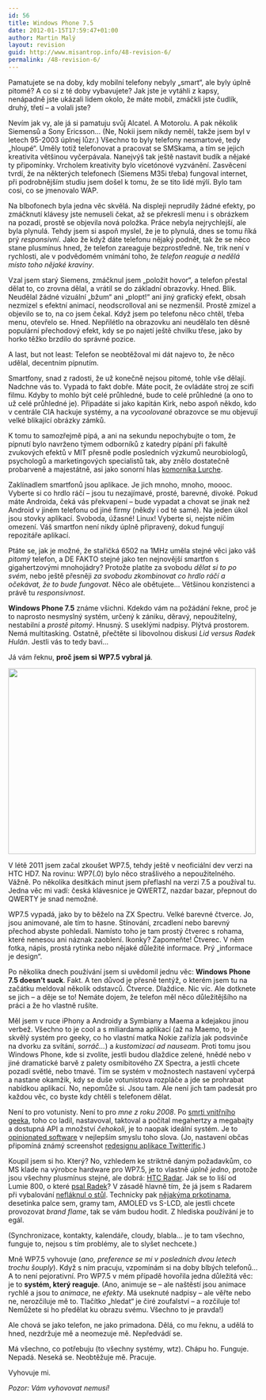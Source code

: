 ```yaml
---
id: 56
title: Windows Phone 7.5
date: 2012-01-15T17:59:47+01:00
author: Martin Malý
layout: revision
guid: http://www.misantrop.info/48-revision-6/
permalink: /48-revision-6/
---
```

Pamatujete se na doby, kdy mobilní telefony nebyly &#8222;smart&#8220;, ale byly úplně pitomé? A co si z té doby vybavujete? Jak jste je vytáhli z kapsy, nenápadně jste ukázali lidem okolo, že máte mobil, zmáčkli jste čudlík, druhý, třetí &#8211; a volali jste?

<!--more-->

Nevím jak vy, ale já si pamatuju svůj Alcatel. A Motorolu. A pak několik Siemensů a Sony Ericsson&#8230; (Ne, Nokii jsem nikdy neměl, takže jsem byl v letech 95-2003 úplnej lůzr.) Všechno to byly telefony nesmartové, tedy &#8222;hloupé&#8220;. Uměly totiž telefonovat a pracovat se SMSkama, a tím se jejich kreativita většinou vyčerpávala. Nanejvýš tak ještě nastavit budík a nějaké ty připomínky. Vrcholem kreativity bylo vícetónové vyzvánění. Zasvěcení tvrdí, že na některých telefonech (Siemens M35i třeba) fungoval internet, při podrobnějším studiu jsem došel k tomu, že se tito lidé mýlí. Bylo tam cosi, co se jmenovalo WAP.

Na blbofonech byla jedna věc skvělá. Na displeji neprudily žádné efekty, po zmáčknutí klávesy jste nemuseli čekat, až se překreslí menu i s obrázkem na pozadí, prostě se objevila nová položka. Práce nebyla nejrychlejší, ale byla plynulá. Tehdy jsem si aspoň myslel, že je to plynulá, dnes se tomu říká prý _responsivní_. Jako že když dáte telefonu nějaký podnět, tak že se něco stane plusmínus hned, že telefon zareaguje bezprostředně. Ne, trik není v rychlosti, ale v podvědomém vnímání toho, že _telefon reaguje a nedělá místo toho nějaké kraviny_.

Vzal jsem starý Siemens, zmáčknul jsem &#8222;položit hovor&#8220;, a telefon přestal dělat to, co zrovna dělal, a vrátil se do základní obrazovky. Hned. Blik. Neudělal žádné vizuální &#8222;bžum&#8220; ani &#8222;plopt!&#8220; ani jiný grafický efekt, obsah nezmizel s efektní animací, neodscrolloval ani se nezmenšil. Prostě zmizel a objevilo se to, na co jsem čekal. Když jsem po telefonu něco chtěl, třeba menu, otevřelo se. Hned. Nepřilétlo na obrazovku ani neudělalo ten děsně populární přechodový efekt, kdy se po najetí ještě chvilku třese, jako by horko těžko brzdilo do správné pozice.

A last, but not least: Telefon se neobtěžoval mi dát najevo to, že něco udělal, decentním pípnutím.

Smartfony, snad z radosti, že už konečně nejsou pitomé, tohle vše dělají. Nadchne vás to. Vypadá to fakt dobře. Máte pocit, že ovládáte stroj ze scifi filmu. Kdyby to mohlo být celé průhledné, bude to celé průhledné (a ono to už celé průhledné je). Připadáte si jako kapitán Kirk, nebo aspoň někdo, kdo v centrále CIA hackuje systémy, a na _vycoolované_ obrazovce se mu objevují velké blikající obrázky zámků.

K tomu to samozřejmě pípá, a ani na sekundu nepochybujte o tom, že pípnutí bylo navrženo týmem odborníků z katedry pípání při fakultě zvukových efektů v MIT přesně podle posledních výzkumů neurobiologů, psychologů a marketingových specialistů tak, aby znělo dostatečně probarveně a majestátně, asi jako sonorní hlas [komorníka Lurche](http://www.addamsfamily.com/addams/lurch4.jpg).

Zaklínadlem smartfonů jsou aplikace. Je jich mnoho, mnoho, moooc. Vyberte si co hrdlo ráčí &#8211; jsou tu nezajímavé, prosté, barevné, divoké. Pokud máte Androida, čeká vás překvapení &#8211; bude vypadat a chovat se jinak než Android v jiném telefonu od jiné firmy (někdy i od té samé). Na jeden úkol jsou stovky aplikací. Svoboda, úžasné! Linux! Vyberte si, nejste ničím omezení. Váš smartfon není nikdy úplně připravený, dokud fungují repozitáře aplikací.

Ptáte se, jak je možné, že stařičká 6502 na 1MHz uměla stejné věci jako váš _pitomý_ telefon, a DE FAKTO stejné jako ten nejnovější smartfon s gigahertzovými mnohojádry? Protože platíte za svobodu _dělat si to po svém_, nebo ještě přesněji _za svobodu zkombinovat co hrdlo ráčí a očekávat, že to bude fungovat_. Něco ale obětujete&#8230; Většinou konzistenci a právě tu _responsivnost_.

**Windows Phone 7.5** známe všichni. Kdekdo vám na požádání řekne, proč je to naprosto nesmyslný systém, určený k zániku, děravý, nepoužitelný, nestabilní a _prostě pitomý_. Hnusný. S useklými nadpisy. Plýtvá prostorem. Nemá multitasking. Ostatně, přečtěte si libovolnou diskusi _Lid versus Radek Hulán_. Jestli vás to tedy baví&#8230;

Já vám řeknu, **proč jsem si WP7.5 vybral já**.

<a href="http://www.misantrop.info/windows-phone-7-5/6701382721_7605f2b07c/" rel="attachment wp-att-49"><img class="aligncenter size-full wp-image-49" title="Win Phone 7.5" src="http://www.misantrop.info/wp-content/uploads/2012/01/6701382721_7605f2b07c.jpg" alt="" width="500" height="375" srcset="https://www.misantrop.info/wp-content/uploads/2012/01/6701382721_7605f2b07c.jpg 500w, https://www.misantrop.info/wp-content/uploads/2012/01/6701382721_7605f2b07c-200x150.jpg 200w" sizes="(max-width: 500px) 100vw, 500px" /></a>

V létě 2011 jsem začal zkoušet WP7.5, tehdy ještě v neoficiální dev verzi na HTC HD7. Na rovinu: WP7(.0) bylo něco strašlivého a nepoužitelného. Vážně. Po několika desítkách minut jsem přeflashl na verzi 7.5 a používal tu. Jedna věc mi vadí: česká klávesnice je QWERTZ, nazdar bazar, přepnout do QWERTY je snad nemožné.

WP7.5 vypadá, jako by to běželo na ZX Spectru. Velké barevné čtverce. Jo, jsou animované, ale tím to hasne. Stínování, zrcadlení nebo barevný přechod abyste pohledali. Namísto toho je tam prostý čtverec s rohama, které nenesou ani náznak zaoblení. Ikonky? Zapomeňte! Čtverec. V něm fotka, nápis, prostá rytinka nebo nějaké důležité informace. Prý &#8222;informace je design&#8220;.

Po několika dnech používání jsem si uvědomil jednu věc: **Windows Phone 7.5 doesn&#8217;t suck**. Fakt. A ten důvod je přesně tentýž, o kterém jsem tu na začátku meldoval několik odstavců. Čtverce. Dlaždice. Nic víc. Ale dotknete se jich &#8211; a děje se to! Nemáte dojem, že telefon měl něco důležitějšího na práci a že ho vlastně rušíte.

Měl jsem v ruce iPhony a Androidy a Symbiany a Maema a kdejakou jinou verbež. Všechno to je cool a s miliardama aplikací (až na Maemo, to je skvělý systém pro geeky, co ho vlastní matka Nokie zařízla jak podsvinče na dvorku za svítání, _sorráč&#8230;_) a _kustomizací ad nauseam_. Proti tomu jsou Windows Phone, kde si zvolíte, jestli budou dlaždice zelené, hnědé nebo v jiné dramatické barvě z palety osmibitového ZX Spectra, a jestli chcete pozadí světlé, nebo tmavé. Tím se systém v možnostech nastavení vyčerpá a nastane okamžik, kdy se duše votunistova rozpláče a jde se prohrabat nabídkou aplikací. No, nepomůže si. Jsou tam. Ale není jich tam padesát pro každou věc, co byste kdy chtěli s telefonem dělat.

Není to pro votunisty. Není to pro _mne z roku 2008_. Po [smrti vnitřního geeka](http://strucny.misantrop.info/umrel-mi-geek-cest-jeho-pamatce), toho co ladil, nastavoval, taktoval a počítal megahertzy a megabajty a dostupná API a množství _čehokoli_, je to naopak ideální systém. Je to [opinionated software](http://www.google.com/search?hl=en&num=100&q=%22opinionated+software%22) v nejlepším smyslu toho slova. (Jo, nastavení občas připomíná známý screenshot [redesignu aplikace Twitterific](http://dlanham.com/ui/twitterrific/settings.jpg).)

Koupil jsem si ho. Který? No, vzhledem ke striktně daným požadavkům, co MS klade na výrobce hardware pro WP7.5, je to vlastně _úplně jedno_, protože jsou všechny plusmínus stejné, ale dobrá: [HTC Radar](http://www.mobilmania.cz/katalog-mobilu/htc-radar/sc-63-c-1-ci-31737/default.aspx). Jak se to liší od Lumie 800, o které [psal Radek](http://smartmania.mobilmania.cz/recenze/nokia-lumia-800-finsky-klenot-s-modernim-systemem-recenze-1686)? V zásadě hlavně tím, že já jsem s Radarem při vybalování [nefláknul o stůl](http://youtu.be/4Z4BovPbvOI?t=30s). Technicky pak [nějakýma prkotinama](http://www.mobilmania.cz/default.aspx?catcomp=1&catalog=1&itemlist=31737%2c32367), desetinka palce sem, gramy tam, AMOLED vs S-LCD, ale jestli chcete provozovat _brand flame_, tak se vám budou hodit. Z hlediska používání je to egál.

(Synchronizace, kontakty, kalendáře, cloudy, blabla&#8230; je to tam všechno, funguje to, nejsou s tím problémy, ale to slyšet nechcete.)

Mně WP7.5 vyhovuje (_ano, preference se mi v posledních dvou letech trochu šouply_). Když s ním pracuju, vzpomínám si na doby blbých telefonů&#8230; A to není pejorativní. Pro WP7.5 v mém případě hovořila jedna důležitá věc: je to **systém, který reaguje**. (Ano, animuje se &#8211; ale naštěstí jsou animace rychlé a jsou to _animace_, ne _efekty_. Má useknuté nadpisy &#8211; ale věřte nebo ne, nerozčiluje mě to. Tlačítko &#8222;hledat&#8220; je čiré zoufalství &#8211; a rozčiluje to! Nemůžete si ho předělat ku obrazu svému. Všechno to je pravda!)

Ale chová se jako telefon, ne jako primadona. Dělá, co mu řeknu, a udělá to hned, nezdržuje mě a neomezuje mě. Nepředvádí se.

Má všechno, co potřebuju (to všechny systémy, wtz). Chápu ho. Funguje. Nepadá. Neseká se. Neobtěžuje mě. Pracuje.

Vyhovuje mi.

_Pozor: Vám vyhovovat nemusí!_